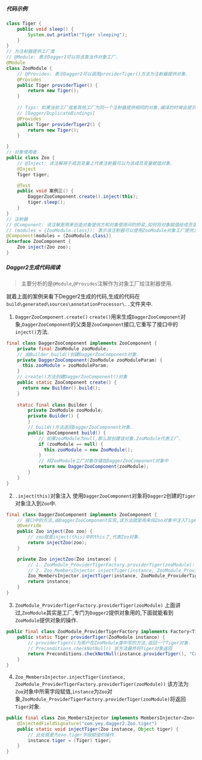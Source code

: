 ##### 代码示例
```java
class Tiger {
    public void sleep() {
        System.out.println("Tiger sleeping");
    }
}
// 为注射器提供工厂类
// @Module: 表示Dagger2可以将该类当作对象工厂.
@Module
class ZooModule {
    // @Provides: 表示Dagger2可以调用providerTiger()方法为注射器提供对象.
    @Provides
    public Tiger providerTiger() {
        return new Tiger();
    }
    
    // Tips: 如果当前工厂或者其他工厂为同一个注射器提供相同的对象,编译的时候会提示重复绑定的错误.
    // [Dagger/DuplicateBindings] 
    @Provides
    public Tiger providerTiger2() {
        return new Tiger();
    }

}
// 对象使用者
public class Zoo {
    // @Inject: 该注解用于成员变量上代表注射器可以为该成员变量赋值对象.
    @Inject
    Tiger tiger;

    @Test
    public void 案例三() {
        DaggerZooComponent.create().inject(this);
        tiger.sleep();
    }
}
// 注射器
// @Component: 该注解是用来创造对象提供方和对象使用间的桥梁,如何将对象赋值给成员变量都是由它来做的.
// (modules = {ZooModule.class}): 表示该注射器可以使用ZooModule对象工厂提供方法.
@Component(modules = {ZooModule.class})
interface ZooComponent {
    Zoo inject(Zoo zoo);
}
```
##### Dagger2生成代码阅读
> 主要分析的是`@Module`,`@Provides`注解作为对象工厂给注射器使用.

就着上面的案例来看下Degger2生成的代码,生成的代码在`build\generated\sources\annotationProcessor\..`文件夹中.
1. `DaggerZooComponent.create()`
`create()`用来生成`DaggerZooComponent`对象,`DaggerZooComponent`的父类是`ZooComponent`接口,它重写了接口中的`inject()`方法.
```java
final class DaggerZooComponent implements ZooComponent {
    private final ZooModule zooModule;
    // 由Builder.build()创建DaggerZooComponent对象.
    private DaggerZooComponent(ZooModule zooModuleParam) {
      this.zooModule = zooModuleParam;
    }
    // create()方法创建DaggerZooComponent()对象
    public static ZooComponent create() {
      return new Builder().build();
    }
    
    static final class Builder {
        private ZooModule zooModule;
        private Builder() {
        }
        // build()方法返回DaggerZooComponent对象.  
        public ZooComponent build() {
            // 如果zooModule为null,那么就创建该对象.ZooModule代表工厂.
            if (zooModule == null) {
              this.zooModule = new ZooModule();
            }
            // 将ZooModule工厂对象存储在DaggerZooComponent对象中
            return new DaggerZooComponent(zooModule);
        }
    }
}
```
2. `.inject(this)`对象注入
使用`DaggerZooComponent`对象将`Dagger2`创建的`Tiger`对象注入到`Zoo`中.
```java
final class DaggerZooComponent implements ZooComponent {
    // 接口中的方法,由DaggerZooComponent实现,该方法就是用来向Zoo对象中注入Tiger对象的.
    @Override
    public Zoo inject(Zoo zoo) {
        // zoo就是inject(this)中的this了,代表Zoo对象.
        return injectZoo(zoo);
    }

    private Zoo injectZoo(Zoo instance) {
        // 1. ZooModule_ProviderTigerFactory.providerTiger(zooModule): 通过ZooModule工厂获取Zoo需要的对象.
        // 2. Zoo_MembersInjector.injectTiger(instance, ZooModule_ProviderTigerFactory.providerTiger(zooModule)): 这里就是为Zoo对象中所需字段赋值.
        Zoo_MembersInjector.injectTiger(instance, ZooModule_ProviderTigerFactory.providerTiger(zooModule));
        return instance;
    }
}
```
3. `ZooModule_ProviderTigerFactory.providerTiger(zooModule)`
上面讲过,`ZooModule`其实是工厂,专门为`Dagger2`提供对象用的,下面就能看到`ZooModule`提供对象的操作.
```java
public final class ZooModule_ProviderTigerFactory implements Factory<Tiger> {
    public static Tiger providerTiger(ZooModule instance) {
        // providerTiger()为用户在ZooModule类中写的方法,返回一个Tiger对象.
        // Preconditions.checkNotNull() 该方法最终将Tiger对象返回
        return Preconditions.checkNotNull(instance.providerTiger(), "Cannot return null from a non-@Nullable @Provides method");
    }
}
```
4. `Zoo_MembersInjector.injectTiger(instance, ZooModule_ProviderTigerFactory.providerTiger(zooModule))`
该方法为`Zoo`对象中所需字段赋值,`instance`为`Zoo`对象,`ZooModule_ProviderTigerFactory.providerTiger(zooModule)`将返回`Tiger`对象.
```java
public final class Zoo_MembersInjector implements MembersInjector<Zoo> {
    @InjectedFieldSignature("com.yey.dagger2.Zoo.tiger")
    public static void injectTiger(Zoo instance, Object tiger) {
        // 此处就是为zoo.tiger字段赋值的操作.
        instance.tiger = (Tiger) tiger;
    }
}
```